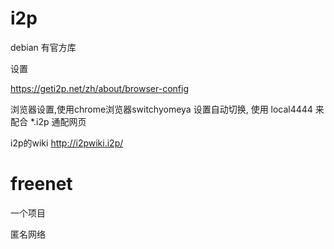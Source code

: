 # i2p

debian 有官方库

设置

https://geti2p.net/zh/about/browser-config

浏览器设置,使用chrome浏览器switchyomeya 设置自动切换,
使用 local4444 来配合 *.i2p 通配网页

i2p的wiki http://i2pwiki.i2p/

# freenet
一个项目

匿名网络